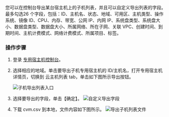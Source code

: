 您可以在控制台导出某台宿主机上的子机列表，并且可以自定义导出列表的字段。最多勾选26 个字段，包括：ID、主机名、状态、地域、可用区、主机类型、操作系统、镜像 ID、CPU、内存、带宽、公网 IP、内网 IP、系统盘类型、系统盘大小、数据盘类型、数据盘大小、所属网络、所在子网、关联 VPC、创建时间、到期时间、主机计费模式、网络计费模式、所属项目、标签。

### 操作步骤

1. 登录 [专用宿主机控制台](https://console.cloud.tencent.com/cvm/cdh)。

2. 选择相应的地域。单击要导出子机专用宿主机的 ID/主机名，打开专用宿主机详情页，切换到 云主机列表 tab，单击如下图所示导出按钮。

   ![子机导出列表入口](https://main.qcloudimg.com/raw/413ecfbba5132c862b6a989114708a1a.png)

3. 选择要导出的字段，单击【确定】。
    ![自定义导出字段](https://main.qcloudimg.com/raw/d2bea2d8e05fdde1cce1373d784e5e2a.png)

4. 下载 cvm.csv 到本地，文件内容如下图所示。
    ![导出子机列表文件](https://main.qcloudimg.com/raw/a71fc7636c44493a46371fc1c977c7f9.png)

